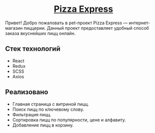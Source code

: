 <h1 align='center'><a href='https://karagulow.github.io/pizza-express'> Pizza Express </a></h1>

Привет! Добро пожаловать в pet-проект Pizza Express — интернет-магазин пиццерии. Данный проект предоставляет удобный способ заказа вкуснейших пицц онлайн.

## Стек технологий

- React
- Redux
- SCSS
- Axios

## Реализовано

- Главная страница с витриной пицц.
- Поиск пицц по ключевому слову.
- Фильтрация пицц.
- Сортировка пицц по популярности, цене и алфавиту.
- Добавление пицц в корзину.
